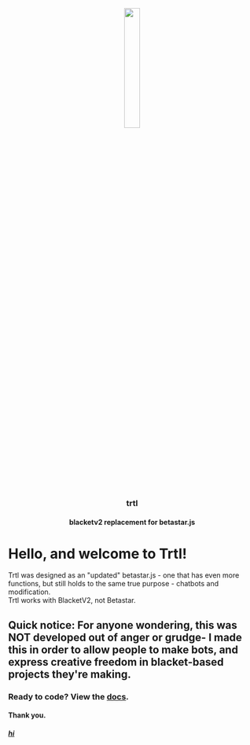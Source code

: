 <div align="center">
    <img width="25%" src="https://emojipedia-us.s3.dualstack.us-west-1.amazonaws.com/thumbs/160/google/80/turtle_1f422.png">
    <h3>trtl</h3>
    <h4>blacketv2 replacement for betastar.js</h4>
</div>
<h1>Hello, and welcome to Trtl!</h1>
<p>
Trtl was designed as an "updated" betastar.js - one that has even more functions, but still holds to the same true purpose - chatbots and  modification.
<br>
Trtl works with BlacketV2, not Betastar.
</p>
<h2>Quick notice: For anyone wondering, this was NOT developed out of anger or grudge- I made this in order to allow people to make bots, and express creative freedom in blacket-based projects they're making.</h2>
<h3>Ready to code? View the <a href="/DOCS.md">docs</a>.</h3>
<h4>Thank you.</h4>
<h5><a href="/LOVE.md">hi</a></h5>

